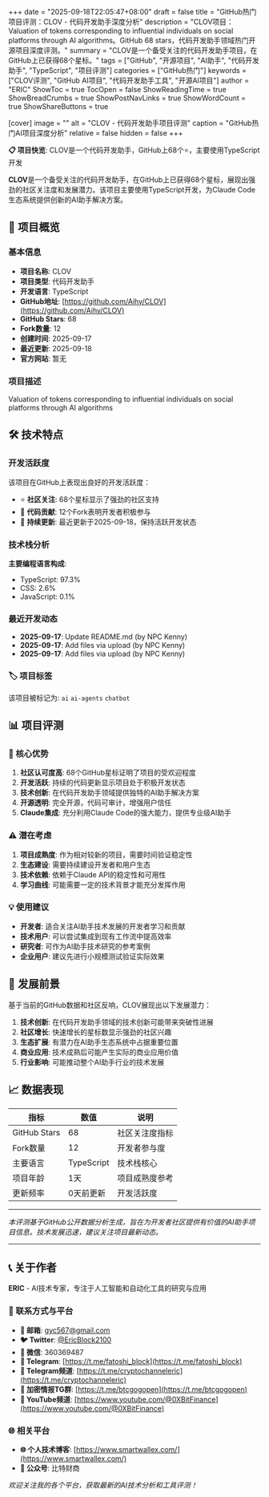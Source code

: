 +++
date = "2025-09-18T22:05:47+08:00"
draft = false
title = "GitHub热门项目评测：CLOV - 代码开发助手深度分析"
description = "CLOV项目：Valuation of tokens corresponding to influential individuals on social platforms through AI algorithms。GitHub 68 stars，代码开发助手领域热门开源项目深度评测。"
summary = "CLOV是一个备受关注的代码开发助手项目，在GitHub上已获得68个星标。"
tags = ["GitHub", "开源项目", "AI助手", "代码开发助手", "TypeScript", "项目评测"]
categories = ["GitHub热门"]
keywords = ["CLOV评测", "GitHub AI项目", "代码开发助手工具", "开源AI项目"]
author = "ERIC"
ShowToc = true
TocOpen = false
ShowReadingTime = true
ShowBreadCrumbs = true
ShowPostNavLinks = true
ShowWordCount = true
ShowShareButtons = true

[cover]
image = ""
alt = "CLOV - 代码开发助手项目评测"
caption = "GitHub热门AI项目深度分析"
relative = false
hidden = false
+++

**📋 项目快览**: CLOV是一个代码开发助手，GitHub上68个⭐，主要使用TypeScript开发

**CLOV**是一个备受关注的代码开发助手，在GitHub上已获得68个星标，展现出强劲的社区关注度和发展潜力。该项目主要使用TypeScript开发，为Claude Code生态系统提供创新的AI助手解决方案。

## 🎯 项目概览

### 基本信息
- **项目名称**: CLOV
- **项目类型**: 代码开发助手
- **开发语言**: TypeScript
- **GitHub地址**: [https://github.com/Aihy/CLOV](https://github.com/Aihy/CLOV)
- **GitHub Stars**: 68
- **Fork数量**: 12
- **创建时间**: 2025-09-17
- **最近更新**: 2025-09-18
- **官方网站**: 暂无

### 项目描述
Valuation of tokens corresponding to influential individuals on social platforms through AI algorithms

## 🛠️ 技术特点

### 开发活跃度
该项目在GitHub上表现出良好的开发活跃度：
- ⭐ **社区关注**: 68个星标显示了强劲的社区支持
- 🔄 **代码贡献**: 12个Fork表明开发者积极参与
- 📅 **持续更新**: 最近更新于2025-09-18，保持活跃开发状态

### 技术栈分析

**主要编程语言构成**:
- TypeScript: 97.3%
- CSS: 2.6%
- JavaScript: 0.1%


### 最近开发动态
- **2025-09-17**: Update README.md (by NPC Kenny)
- **2025-09-17**: Add files via upload (by NPC Kenny)
- **2025-09-17**: Add files via upload (by NPC Kenny)


### 🏷️ 项目标签
该项目被标记为: `ai` `ai-agents` `chatbot`


## 📊 项目评测

### 🎯 核心优势
1. **社区认可度高**: 68个GitHub星标证明了项目的受欢迎程度
2. **开发活跃**: 持续的代码更新显示项目处于积极开发状态
3. **技术创新**: 在代码开发助手领域提供独特的AI助手解决方案
4. **开源透明**: 完全开源，代码可审计，增强用户信任
5. **Claude集成**: 充分利用Claude Code的强大能力，提供专业级AI助手

### ⚠️ 潜在考虑
1. **项目成熟度**: 作为相对较新的项目，需要时间验证稳定性
2. **生态建设**: 需要持续建设开发者和用户生态
3. **技术依赖**: 依赖于Claude API的稳定性和可用性
4. **学习曲线**: 可能需要一定的技术背景才能充分发挥作用

### 💡 使用建议
- **开发者**: 适合关注AI助手技术发展的开发者学习和贡献
- **技术用户**: 可以尝试集成到现有工作流中提高效率
- **研究者**: 可作为AI助手技术研究的参考案例
- **企业用户**: 建议先进行小规模测试验证实际效果

## 🔮 发展前景

基于当前的GitHub数据和社区反响，CLOV展现出以下发展潜力：

1. **技术创新**: 在代码开发助手领域的技术创新可能带来突破性进展
2. **社区增长**: 快速增长的星标数显示强劲的社区兴趣
3. **生态扩展**: 有潜力在AI助手生态系统中占据重要位置
4. **商业应用**: 技术成熟后可能产生实际的商业应用价值
5. **行业影响**: 可能推动整个AI助手行业的技术发展

## 📈 数据表现

| 指标 | 数值 | 说明 |
|------|------|------|
| GitHub Stars | 68 | 社区关注度指标 |
| Fork数量 | 12 | 开发者参与度 |
| 主要语言 | TypeScript | 技术栈核心 |
| 项目年龄 | 1天 | 项目成熟度参考 |
| 更新频率 | 0天前更新 | 开发活跃度 |

---

*本评测基于GitHub公开数据分析生成，旨在为开发者社区提供有价值的AI助手项目信息。技术发展迅速，建议关注项目最新动态。*

---

## 📞 关于作者

**ERIC** - AI技术专家，专注于人工智能和自动化工具的研究与应用

### 🔗 联系方式与平台

- **📧 邮箱**: [gyc567@gmail.com](mailto:gyc567@gmail.com)
- **🐦 Twitter**: [@EricBlock2100](https://twitter.com/EricBlock2100)
- **💬 微信**: 360369487
- **📱 Telegram**: [https://t.me/fatoshi_block](https://t.me/fatoshi_block)
- **📢 Telegram频道**: [https://t.me/cryptochanneleric](https://t.me/cryptochanneleric)
- **👥 加密情报TG群**: [https://t.me/btcgogopen](https://t.me/btcgogopen)
- **🎥 YouTube频道**: [https://www.youtube.com/@0XBitFinance](https://www.youtube.com/@0XBitFinance)

### 🌐 相关平台

- **🌐 个人技术博客**: [https://www.smartwallex.com/](https://www.smartwallex.com/)
- **📖 公众号**: 比特财商

*欢迎关注我的各个平台，获取最新的AI技术分析和工具评测！*
